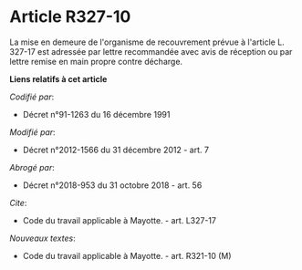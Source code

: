 # Article R327-10

La mise en demeure de l'organisme de recouvrement prévue à l'article L. 327-17 est adressée par lettre recommandée avec avis
de réception ou par lettre remise en main propre contre décharge.

**Liens relatifs à cet article**

_Codifié par_:

  - Décret n°91-1263 du 16 décembre 1991

_Modifié par_:

  - Décret n°2012-1566 du 31 décembre 2012 - art. 7

_Abrogé par_:

  - Décret n°2018-953 du 31 octobre 2018 - art. 56

_Cite_:

  - Code du travail applicable à Mayotte. - art. L327-17

_Nouveaux textes_:

  - Code du travail applicable à Mayotte. - art. R321-10 (M)
